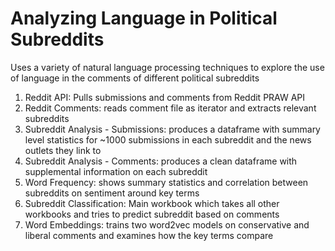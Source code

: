 # Analyzing Language in Political Subreddits
Uses a variety of natural language processing techniques to explore the use of language in the comments of different political subreddits

1. Reddit API: Pulls submissions and comments from Reddit PRAW API
2. Reddit Comments: reads comment file as iterator and extracts relevant subreddits
3. Subreddit Analysis - Submissions: produces a dataframe with summary level statistics for ~1000 submissions in each subreddit and the news outlets they link to
4. Subreddit Analysis - Comments: produces a clean dataframe with supplemental information on each subreddit
5. Word Frequency: shows summary statistics and correlation between subreddits on sentiment around key terms 
6. Subreddit Classification: Main workbook which takes all other workbooks and tries to predict subreddit based on comments
7. Word Embeddings: trains two word2vec models on conservative and liberal comments and examines how the key terms compare
